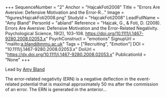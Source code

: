 +++
SequenceNumber = "2"
Anchor = "HajcakFoti2008"
Title = "Errors Are Aversive: Defensive Motivation and the Error-R..."
Image = "figures/HajcakFoti2008.png"
StudyId = "HajcakFoti2008"
LeadFullName = "Amy Bland"
PersonId = "abland"
Reference = "Hajcak, G., & Foti, D. (2008). Errors Are Aversive: Defensive Motivation and the Error-Related Negativity. Psychological Science, 19(2), 103–108. https://doi.org/10.1111/j.1467-9280.2008.02053.x"
PsychConstruct = "emotions"
SignupUrl = "mailto:a.bland@mmu.ac.uk"
Tags = ["Recruiting", "Emotion"]
DOI = "10.1111/j.1467-9280.2008.02053.x"
DoiUrl = "https://dx.doi.org/10.1111/j.1467-9280.2008.02053.x"
PublicationId = "None"
+++

Lead by [Amy Bland](/people/#abland)

The error-related negativity (ERN) is a negative deflection in the event-related potential that is maximal approximately 50 ms after the commission of an error. The ERN is generated in the anterior...